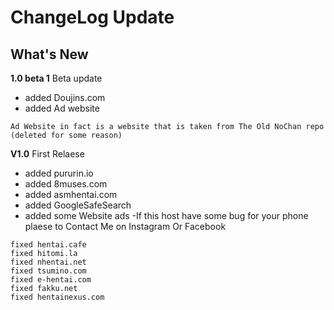 # ChangeLog Update 

## What's New
**1.0 beta 1** Beta update
- added Doujins.com
- added Ad website
```
Ad Website in fact is a website that is taken from The Old NoChan repo (deleted for some reason)
```


**V1.0** First Relaese
- added pururin.io
- added 8muses.com
- added asmhentai.com
- added GoogleSafeSearch
- added some Website ads
-If this host have some bug for your phone plaese to Contact Me on Instagram Or Facebook
```
fixed hentai.cafe
fixed hitomi.la
fixed nhentai.net
fixed tsumino.com
fixed e-hentai.com
fixed fakku.net
fixed hentainexus.com
```
